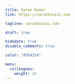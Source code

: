 ```yaml
---
title: Varun Kumar
link: https://varunksaini.com

tagline: varunksaini.com 

draft: true

hidedate: true
disable_comments: true

color: "#564334"

menu:
  colleagues:
    weight: 22
---
```

